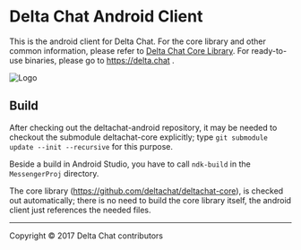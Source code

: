 Delta Chat Android Client
================================================================================

This is the android client for Delta Chat.  For the core library and other common
information, please refer to [Delta Chat Core Library](https://github.com/deltachat/deltachat-core).
For ready-to-use binaries, please go to https://delta.chat .

![Logo](https://delta.chat/assets/features/start-img4.png)


Build
--------------------------------------------------------------------------------

After checking out the deltachat-android repository, it may be needed to checkout the submodule deltachat-core explicitly;
type `git submodule update --init --recursive` for this purpose.

Beside a build in Android Studio, you have to call `ndk-build` in the
`MessengerProj` directory.

The core library (https://github.com/deltachat/deltachat-core), is checked out
automatically; there is no need to build the core library itself, the android
client just references the needed files.

---

Copyright © 2017 Delta Chat contributors
